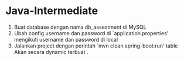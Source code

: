 # Java-Intermediate

1. Buat database dengan nama db_assestment di MySQL
2. Ubah config username dan password di `application.properties' mengikuti username dan password di local 
3. Jalankan project dengan perintah `mvn clean spring-boot:run' table Akan secara dynamic terbuat . 
 
